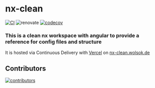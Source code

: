 # nx-clean

[![CI](https://github.com/WolfSoko/nx-clean/actions/workflows/ci.yml/badge.svg)](https://github.com/WolfSoko/nx-clean/actions/workflows/ci.yml)
![renovate](https://img.shields.io/badge/maintaied%20with-renovate-blue?logo=renovatebot)
[![codecov](https://codecov.io/gh/WolfSoko/nx-clean/branch/main/graph/badge.svg)](https://codecov.io/gh/WolfSoko/nx-clean)

### This is a clean nx workspace with angular to provide a reference for config files and structure

It is hosted via Continuous Delivery with [Vercel](https://vercel.com/) on [nx-clean.wolsok.de](https://nx-clean.wolsok.de/)

## Contributors

[![contributors](https://contrib.rocks/image?repo=WolfSoko/nx-clean)](https://github.com/WolfSoko/nx-clean/graphs/contributors)
